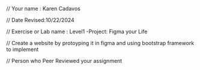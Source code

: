 // Your name : Karen Cadavos

 // Date Revised:10/22/2024

 // Exercise or Lab name : Level1 -Project: Figma your Life

 // Create a website by protoyping it in figma and using bootstrap framework to implement


// Person who Peer Reviewed your assignment
